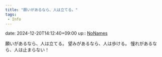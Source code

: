 ```yaml
---
title: "願いがあるなら、人は立てる。"
tags:
 - Info
---
```


date: 2024-12-20T14:12:40+09:00
up:: [NoNames](Bar/Novel/Chaos/NoNames.md)

願いがあるなら、人は立てる。
望みがあるなら、人は歩ける。
憧れがあるなら、人は止まらない！